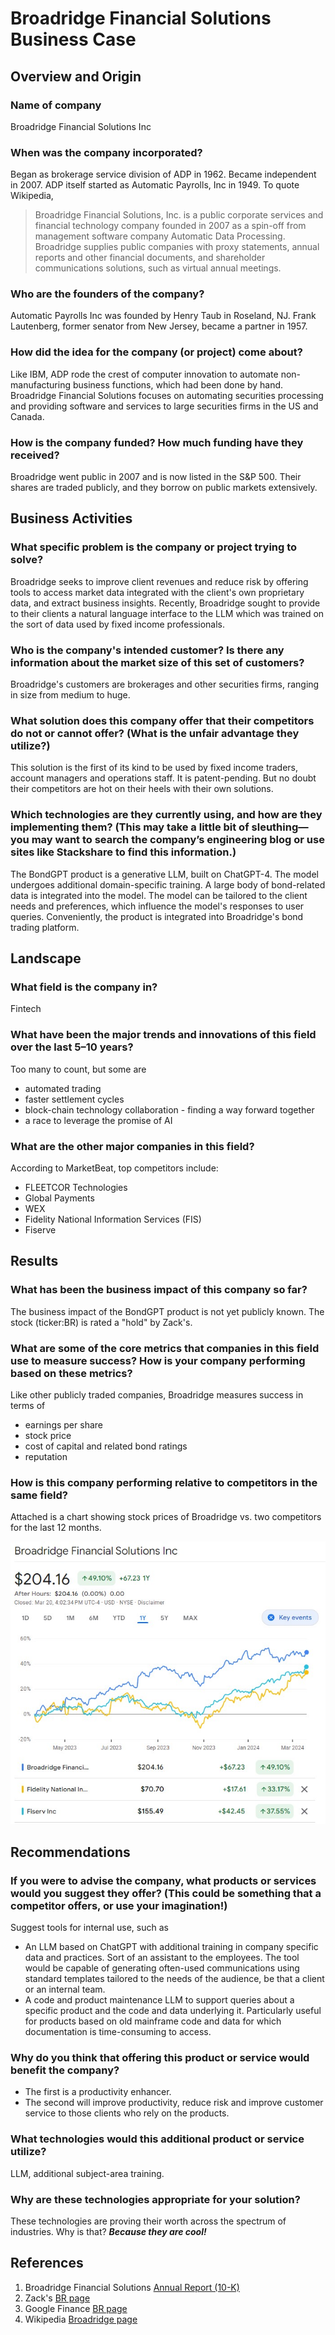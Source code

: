 # Broadridge Financial Solutions Business Case

## Overview and Origin

### Name of company
Broadridge Financial Solutions Inc

### When was the company incorporated?
Began as brokerage service division of ADP in 1962.  Became independent in 2007. ADP itself started as Automatic Payrolls, Inc in 1949.  To quote Wikipedia,
>Broadridge Financial Solutions, Inc. is a public corporate services and financial technology company founded in 2007 as a spin-off from management software company Automatic Data Processing. Broadridge supplies public companies with proxy statements, annual reports and other financial documents, and shareholder communications solutions, such as virtual annual meetings.

### Who are the founders of the company?
Automatic Payrolls Inc was founded by Henry Taub in Roseland, NJ.  Frank Lautenberg, former senator from New Jersey, became a partner in 1957.

### How did the idea for the company (or project) come about?  
Like IBM, ADP rode the crest of computer innovation to automate non-manufacturing business functions, which had been done by hand.
Broadridge Financial Solutions focuses on automating securities processing and providing software and services to large securities firms in the US and Canada.

### How is the company funded? How much funding have they received?
Broadridge went public in 2007 and is now listed in the S&P 500.  Their shares are traded publicly, and they borrow on public markets extensively.

## Business Activities

### What specific problem is the company or project trying to solve?
Broadridge seeks to improve client revenues and reduce risk by offering tools to access market data integrated with the client's own proprietary data, and extract business insights.
Recently, Broadridge sought to provide to their clients a natural language interface to the LLM which was trained on the sort of data used by fixed income professionals.  

### Who is the company's intended customer? Is there any information about the market size of this set of customers?
Broadridge's customers are brokerages and other securities firms, ranging in size from medium to huge.

### What solution does this company offer that their competitors do not or cannot offer? (What is the unfair advantage they utilize?)
This solution is the first of its kind to be used by fixed income traders, account managers and operations staff.  It is patent-pending. But no doubt their competitors are hot on their heels with their own solutions.

### Which technologies are they currently using, and how are they implementing them? (This may take a little bit of sleuthing&mdash;you may want to search the company’s engineering blog or use sites like Stackshare to find this information.)
The BondGPT product is a generative LLM, built on ChatGPT-4.  The model undergoes additional domain-specific training.  A large body of bond-related data is integrated into the model.  The model can be tailored to the client needs and preferences, which influence the model's responses to user queries.  Conveniently, the product is integrated into Broadridge's bond trading platform.

## Landscape

### What field is the company in?
Fintech

### What have been the major trends and innovations of this field over the last 5&ndash;10 years?
Too many to count, but some are
- automated trading
- faster settlement cycles
- block-chain technology collaboration - finding a way forward together
- a race to leverage the promise of AI

### What are the other major companies in this field?
According to MarketBeat, top competitors include:
- FLEETCOR Technologies
- Global Payments
- WEX
- Fidelity National Information Services (FIS)
- Fiserve

## Results

### What has been the business impact of this company so far?
The business impact of the BondGPT product is not yet publicly known.  The stock (ticker:BR) is rated a "hold" by Zack's.

### What are some of the core metrics that companies in this field use to measure success? How is your company performing based on these metrics?
Like other publicly traded companies, Broadridge measures success in terms of 
- earnings per share
- stock price
- cost of capital and related bond ratings
- reputation

### How is this company performing relative to competitors in the same field?
Attached is a chart showing stock prices of Broadridge vs. two competitors for the last 12 months.

![BR stock comparison](BRstockCompare.jpg)

## Recommendations

### If you were to advise the company, what products or services would you suggest they offer? (This could be something that a competitor offers, or use your imagination!)
Suggest tools for internal use, such as 
- An LLM based on ChatGPT with additional training in company specific data and practices.  Sort of an assistant to the employees.  The tool would be capable of generating often-used communications using standard templates tailored to the needs of the audience, be that a client or an internal team.
- A code and product maintenance LLM to support queries about a specific product and the code and data underlying it.  Particularly useful for products based on old mainframe code and data for which documentation is time-consuming to access.

### Why do you think that offering this product or service would benefit the company?
- The first is a productivity enhancer.
- The second will improve productivity, reduce risk and improve customer service to those clients who rely on the products.

### What technologies would this additional product or service utilize?
LLM, additional subject-area training.

### Why are these technologies appropriate for your solution?
These technologies are proving their worth across the spectrum of industries. Why is that?  **_Because they are cool!_**

## References

1. Broadridge Financial Solutions [Annual Report (10-K)](https://d18rn0p25nwr6d.cloudfront.net/CIK-0001383312/a1ae6c06-0123-4358-8708-584f934eafe4.pdf)
2. Zack's [BR page](https://www.zacks.com/stock/chart/BR/interactive)
3. Google Finance [BR page](https://g.co/finance/BR:NYSE?window=1Y&comparison=NYSE%3AFIS%2CNYSE%3AFI)
4. Wikipedia [Broadridge page](https://en.wikipedia.org/wiki/Broadridge_Financial_Solutions)